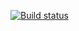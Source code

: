 [![Build status](https://ci.appveyor.com/api/projects/status/afaoqmmmlgcobp0w?svg=true)](https://ci.appveyor.com/project/SalavatQA54/pajeobject)
